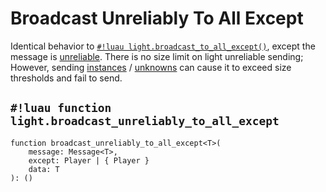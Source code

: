 # Broadcast Unreliably To All Except

Identical behavior to [`#!luau light.broadcast_to_all_except()`](./broadcast_to_all_except.md), except the message is
<a href="https://create.roblox.com/docs/reference/engine/classes/UnreliableRemoteEvent" target="_blank">unreliable</a>.
There is no size limit on light unreliable sending; However, sending
[instances](../../../datatypes/instance.md) /
[unknowns](../../../datatypes/unknown.md) can cause it to exceed size thresholds and fail to send.

## `#!luau function light.broadcast_unreliably_to_all_except`

```luau title='<!-- server --> <!-- sync -->'
function broadcast_unreliably_to_all_except<T>(
    message: Message<T>,
    except: Player | { Player }
    data: T
): ()
```
